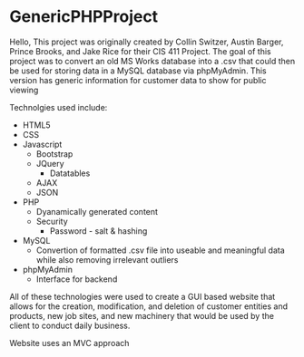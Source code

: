 # GenericPHPProject
Hello,
This project was originally created by Collin Switzer, Austin Barger, Prince Brooks, and Jake Rice for their CIS 411 Project.
The goal of this project was to convert an old MS Works database into a .csv that could then be used for storing data in a MySQL database via phpMyAdmin.
This version has generic information for customer data to show for public viewing

Technolgies used include:
- HTML5
- CSS
- Javascript
  - Bootstrap
  - JQuery
    - Datatables
  - AJAX
  - JSON
- PHP
  - Dyanamically generated content
  - Security
    - Password - salt & hashing
- MySQL
    - Convertion of formatted .csv file into useable and meaningful data while also removing irrelevant outliers
- phpMyAdmin
  - Interface for backend
  
All of these technologies were used to create a GUI based website that allows for the creation, modification, and deletion of customer entities and products, new job sites,
and new machinery that would be used by the client to conduct daily business.

Website uses an MVC approach
